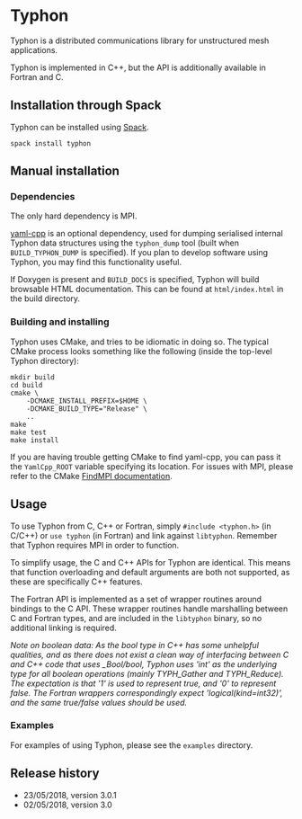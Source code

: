 # Typhon

Typhon is a distributed communications library for unstructured mesh
applications.

Typhon is implemented in C++, but the API is additionally available in Fortran
and C.

## Installation through Spack

Typhon can be installed using [Spack](https://spack.io/).

```
spack install typhon
```

## Manual installation

### Dependencies

The only hard dependency is MPI.

[yaml-cpp](https://github.com/jbeder/yaml-cpp) is an optional dependency, used
for dumping serialised internal Typhon data structures using the `typhon_dump`
tool (built when `BUILD_TYPHON_DUMP` is specified). If you plan to develop
software using Typhon, you may find this functionality useful.

If Doxygen is present and `BUILD_DOCS` is specified, Typhon will build browsable
HTML documentation. This can be found at `html/index.html` in the build
directory.

### Building and installing

Typhon uses CMake, and tries to be idiomatic in doing so. The typical CMake
process looks something like the following (inside the top-level Typhon
directory):

```
mkdir build
cd build
cmake \
    -DCMAKE_INSTALL_PREFIX=$HOME \
    -DCMAKE_BUILD_TYPE="Release" \
    ..
make
make test
make install
```

If you are having trouble getting CMake to find yaml-cpp, you can pass it the
`YamlCpp_ROOT` variable specifying its location. For issues with MPI, please
refer to the CMake [FindMPI documentation](https://cmake.org/cmake/help/latest/module/FindMPI.html).

## Usage

To use Typhon from C, C++ or Fortran, simply `#include <typhon.h>` (in C/C++) or
`use typhon` (in Fortran) and link against `libtyphon`. Remember that Typhon
requires MPI in order to function.

To simplify usage, the C and C++ APIs for Typhon are identical. This means that
function overloading and default arguments are both not supported, as these are
specifically C++ features.

The Fortran API is implemented as a set of wrapper routines around bindings to
the C API. These wrapper routines handle marshalling between C and Fortran
types, and are included in the `libtyphon` binary, so no additional linking is
required.

*Note on boolean data: As the bool type in C++ has some unhelpful qualities, and
as there does not exist a clean way of interfacing between C and C++ code that
uses _Bool/bool, Typhon uses 'int' as the underlying type for all boolean
operations (mainly TYPH_Gather and TYPH_Reduce). The expectation is that '1' is
used to represent true, and '0' to represent false. The Fortran wrappers
correspondingly expect 'logical(kind=int32)', and the same true/false values
should be used.*

### Examples

For examples of using Typhon, please see the `examples` directory.

## Release history

* 23/05/2018, version 3.0.1
* 02/05/2018, version 3.0
